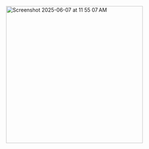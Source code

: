 <img width="374" alt="Screenshot 2025-06-07 at 11 55 07 AM" src="https://github.com/user-attachments/assets/e88185ac-47d6-4f64-bfa1-3222a03f05b1" />
